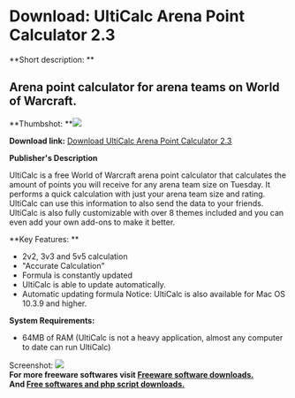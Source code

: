 # Download: UltiCalc Arena Point Calculator 2.3

**Short description: **

## Arena point calculator for arena teams on World of Warcraft.

  
**Thumbshot: **![](http://www.freewarefiles.com/screenshot/ucwowarenaptcalc_md.jpg)   
  
**Download link:** [Download UltiCalc Arena Point Calculator 2.3](http://freesoftwares.boysofts.com/UltiCalc-Arena-Point-Calculator_program_51076.html)  
  

**Publisher's Description**  
  

UltiCalc is a free World of Warcraft arena point calculator that calculates
the amount of points you will receive for any arena team size on Tuesday. It
performs a quick calculation with just your arena team size and rating.
UltiCalc can use this information to also send the data to your friends.
UltiCalc is also fully customizable with over 8 themes included and you can
even add your own add-ons to make it better.

**Key Features: **

  * 2v2, 3v3 and 5v5 calculation 
  * "Accurate Calculation" 
  * Formula is constantly updated 
  * UltiCalc is able to update automatically. 
  * Automatic updating formula 
Notice: UltiCalc is also available for Mac OS 10.3.9 and higher.

**System Requirements:**

  * 64MB of RAM (UltiCalc is not a heavy application, almost any computer to date can run UltiCalc) 

  
  
Screenshot: ![](http://www.freewarefiles.com/screenshot/ucwowarenaptcalc.jpg)  
**For more freeware softwares visit [Freeware software downloads.](http://freesoftwares.boysofts.com/)**   
**And [Free softwares and php script downloads.](http://www.boysofts.com/)**

